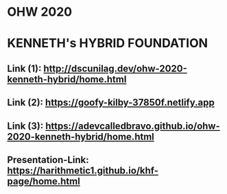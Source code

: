 # OHW 2020
# KENNETH's HYBRID FOUNDATION
## Link (1): http://dscunilag.dev/ohw-2020-kenneth-hybrid/home.html
## Link (2): https://goofy-kilby-37850f.netlify.app
## Link (3): https://adevcalledbravo.github.io/ohw-2020-kenneth-hybrid/home.html
## Presentation-Link: https://harithmetic1.github.io/khf-page/home.html
